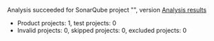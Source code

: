 Analysis succeeded for SonarQube project "", version  [Analysis results](http://localhost:9000/dashboard/index/prj-admin)
- Product projects: 1, test projects: 0
- Invalid projects: 0, skipped projects: 0, excluded projects: 0
